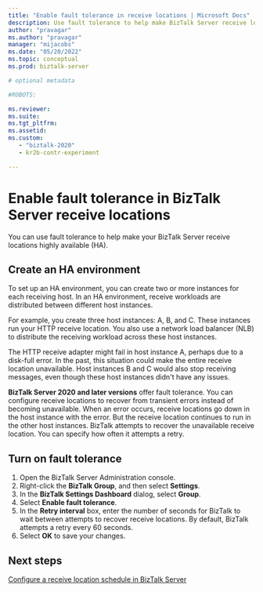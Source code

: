 ```yaml
---
title: "Enable fault tolerance in receive locations | Microsoft Docs"
description: Use fault tolerance to help make BizTalk Server receive locations highly available. Keep processing messages, even when an error occurs.
author: "pravagar"
ms.author: "pravagar"
manager: "mijacobs"
ms.date: "05/20/2022"
ms.topic: conceptual
ms.prod: biztalk-server

# optional metadata

#ROBOTS:

ms.reviewer: 
ms.suite:
ms.tgt_pltfrm:
ms.assetid: 
ms.custom:
   - "biztalk-2020"
   - kr2b-contr-experiment

---
```

# Enable fault tolerance in BizTalk Server receive locations

You can use fault tolerance to help make your BizTalk Server receive locations highly available (HA).

## Create an HA environment

To set up an HA environment, you can create two or more instances for each receiving host. In an HA environment, receive workloads are distributed between different host instances.

For example, you create three host instances: A, B, and C. These instances run your HTTP receive location. You also use a network load balancer (NLB) to distribute the receiving workload across these host instances.

The HTTP receive adapter might fail in host instance A, perhaps due to a disk-full error. In the past, this situation could make the entire receive location unavailable. Host instances B and C would also stop receiving messages, even though these host instances didn't have any issues.

**BizTalk Server 2020 and later versions** offer fault tolerance. You can configure receive locations to recover from transient errors instead of becoming unavailable. When an error occurs, receive locations go down in the host instance with the error. But the receive location continues to run in the other host instances. BizTalk attempts to recover the unavailable receive location. You can specify how often it attempts a retry.

## Turn on fault tolerance

1. Open the BizTalk Server Administration console.
1. Right-click the **BizTalk Group**, and then select **Settings**.
1. In the **BizTalk Settings Dashboard** dialog, select **Group**.
1. Select **Enable fault tolerance**.
1. In the **Retry interval** box, enter the number of seconds for BizTalk to wait between attempts to recover receive locations. By default, BizTalk attempts a retry every 60 seconds.
1. Select **OK** to save your changes.

## Next steps

[Configure a receive location schedule in BizTalk Server](../core/how-to-configure-scheduling-for-a-receive-location.md)
